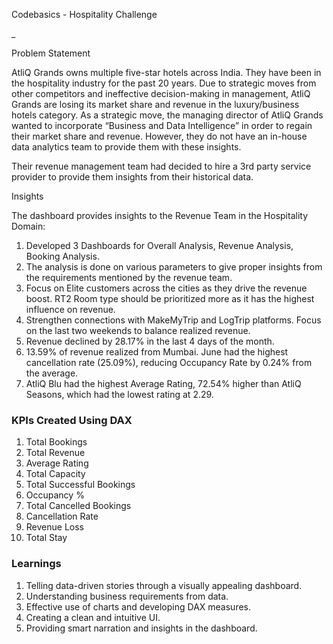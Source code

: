 Codebasics - Hospitality Challenge

_

Problem Statement

AtliQ Grands owns multiple five-star hotels across India. They have been in the hospitality industry for the past 20 years. Due to strategic moves from other competitors and ineffective decision-making in management, AtliQ Grands are losing its market share and revenue in the luxury/business hotels category. As a strategic move, the managing director of AtliQ Grands wanted to incorporate “Business and Data Intelligence” in order to regain their market share and revenue. However, they do not have an in-house data analytics team to provide them with these insights.

Their revenue management team had decided to hire a 3rd party service provider to provide them insights from their historical data.

Insights

The dashboard provides insights to the Revenue Team in the Hospitality Domain:

1. Developed 3 Dashboards for Overall Analysis, Revenue Analysis, Booking Analysis.
2. The analysis is done on various parameters to give proper insights from the requirements mentioned by the revenue team.
3. Focus on Elite customers across the cities as they drive the revenue boost. RT2 Room type should be prioritized more as it has the highest influence on revenue.
4. Strengthen connections with MakeMyTrip and LogTrip platforms. Focus on the last two weekends to balance realized revenue.
5. Revenue declined by 28.17% in the last 4 days of the month.
6. 13.59% of revenue realized from Mumbai. June had the highest cancellation rate (25.09%), reducing Occupancy Rate by 0.24% from the average.
7. AtliQ Blu had the highest Average Rating, 72.54% higher than AtliQ Seasons, which had the lowest rating at 2.29.

### KPIs Created Using DAX

1. Total Bookings
2. Total Revenue
3. Average Rating
4. Total Capacity
5. Total Successful Bookings
6. Occupancy %
7. Total Cancelled Bookings
8. Cancellation Rate
9. Revenue Loss
10. Total Stay

### Learnings

1. Telling data-driven stories through a visually appealing dashboard.
2. Understanding business requirements from data.
3. Effective use of charts and developing DAX measures.
4. Creating a clean and intuitive UI.
5. Providing smart narration and insights in the dashboard.
